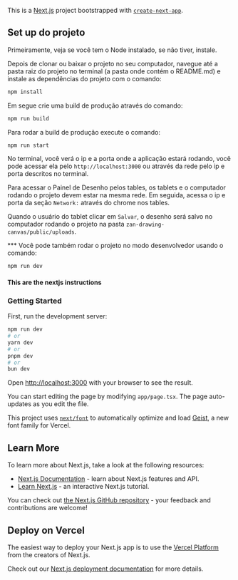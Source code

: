 This is a [Next.js](https://nextjs.org) project bootstrapped with [`create-next-app`](https://nextjs.org/docs/app/api-reference/cli/create-next-app).

## Set up do projeto

Primeiramente, veja se você tem o Node instalado, se não tiver, instale.

Depois de clonar ou baixar o projeto no seu computador, navegue até a pasta raiz do projeto no terminal (a pasta onde contém o README.md) e instale as dependências do projeto com o comando:

```bash
npm install
```

Em segue crie uma build de produção através do comando:

```bash
npm run build
```

Para rodar a build de produção execute o comando:

```bash
npm run start
```

No terminal, você verá o ip e a porta onde a aplicação estará rodando, você pode acessar ela pelo `http://localhost:3000` ou através da rede pelo ip e porta descritos no terminal.

Para acessar o Painel de Desenho pelos tables, os tablets e o computador rodando o projeto devem estar na mesma rede. Em seguida, acessa o ip e porta da seção `Network:` através do chrome nos tables.

Quando o usuário do tablet clicar em `Salvar`, o desenho será salvo no computador rodando o projeto na pasta `zan-drawing-canvas/public/uploads`.

\*\*\* Você pode também rodar o projeto no modo desenvolvedor usando o comando:

```bash
npm run dev
```

#### This are the nextjs instructions

### Getting Started

First, run the development server:

```bash
npm run dev
# or
yarn dev
# or
pnpm dev
# or
bun dev
```

Open [http://localhost:3000](http://localhost:3000) with your browser to see the result.

You can start editing the page by modifying `app/page.tsx`. The page auto-updates as you edit the file.

This project uses [`next/font`](https://nextjs.org/docs/app/building-your-application/optimizing/fonts) to automatically optimize and load [Geist](https://vercel.com/font), a new font family for Vercel.

## Learn More

To learn more about Next.js, take a look at the following resources:

- [Next.js Documentation](https://nextjs.org/docs) - learn about Next.js features and API.
- [Learn Next.js](https://nextjs.org/learn) - an interactive Next.js tutorial.

You can check out [the Next.js GitHub repository](https://github.com/vercel/next.js) - your feedback and contributions are welcome!

## Deploy on Vercel

The easiest way to deploy your Next.js app is to use the [Vercel Platform](https://vercel.com/new?utm_medium=default-template&filter=next.js&utm_source=create-next-app&utm_campaign=create-next-app-readme) from the creators of Next.js.

Check out our [Next.js deployment documentation](https://nextjs.org/docs/app/building-your-application/deploying) for more details.
